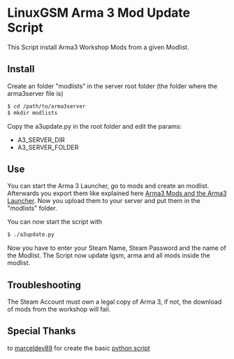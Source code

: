 # LinuxGSM Arma 3 Mod Update Script

This Script install Arma3 Workshop Mods from a given Modlist.


## Install

Create an folder "modlists" in the server root folder (the folder where the arma3server file is)

```bash
$ cd /path/to/arma3server
$ mkdir modlists
```
Copy the a3update.py in the root folder and edit the params:

- A3_SERVER_DIR
- A3_SERVER_FOLDER

## Use

You can start the Arma 3 Launcher, go to mods and create an modlist. Afterwards you export them like explained here [Arma3 Mods and the Arma3 Launcher](https://steamcommunity.com/sharedfiles/filedetails/?id=369395296). Now you upload them to your server and put them in the "modlists" folder.

You can now start the script with
```bash
$ ./a3update.py
```

Now you have to enter your Steam Name, Steam Password and the name of the Modlist.
The Script now update lgsm, arma and all mods inside the modlist.

## Troubleshooting

The Steam Account must own a legal copy of Arma 3, if not, the download of mods from the workshop will fail.


## Special Thanks
to [marceldev89](https://github.com/marceldev89) for create the basic [python script](https://gist.github.com/marceldev89/12da69b95d010c8a810fd384cca8d02a)
